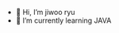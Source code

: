 - 👋 Hi, I’m jiwoo ryu
- 🌱 I’m currently learning JAVA

<!---
ryujiwoo184/ryujiwoo184 is a ✨ special ✨ repository because its `README.md` (this file) appears on your GitHub profile.
You can click the Preview link to take a look at your changes.
--->
